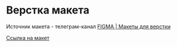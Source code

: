 # Верстка макета
Источник макета - телеграм-канал [FIGMA | Макеты для верстки](https://t.me/+oXZSKMmXp6UyOGI6)

[Ссылка на макет](https://t.me/s/FigmaToHTML/29)